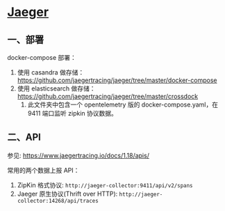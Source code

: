 # [Jaeger](https://github.com/jaegertracing/jaeger/)

## 一、部署

docker-compose 部署：

1. 使用 casandra 做存储：https://github.com/jaegertracing/jaeger/tree/master/docker-compose
1. 使用 elasticsearch 做存储：https://github.com/jaegertracing/jaeger/tree/master/crossdock
   1. 此文件夹中包含一个 opentelemetry 版的 docker-compose.yaml，在 9411 端口监听 zipkin 协议数据。


## 二、API

参见: https://www.jaegertracing.io/docs/1.18/apis/

常用的两个数据上报 API：

1. ZipKin 格式协议: `http://jaeger-collector:9411/api/v2/spans`
1. Jaeger 原生协议(Thrift over HTTP): `http://jaeger-collector:14268/api/traces`
